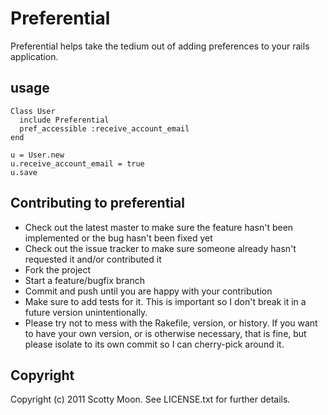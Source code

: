 # Preferential

Preferential helps take the tedium out of adding preferences to your rails application.

## usage

    Class User
      include Preferential
      pref_accessible :receive_account_email
    end
    
    u = User.new
    u.receive_account_email = true
    u.save

## Contributing to preferential
 
* Check out the latest master to make sure the feature hasn't been implemented or the bug hasn't been fixed yet
* Check out the issue tracker to make sure someone already hasn't requested it and/or contributed it
* Fork the project
* Start a feature/bugfix branch
* Commit and push until you are happy with your contribution
* Make sure to add tests for it. This is important so I don't break it in a future version unintentionally.
* Please try not to mess with the Rakefile, version, or history. If you want to have your own version, or is otherwise necessary, that is fine, but please isolate to its own commit so I can cherry-pick around it.

## Copyright

Copyright (c) 2011 Scotty Moon. See LICENSE.txt for
further details.

